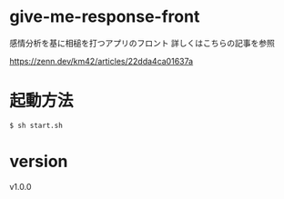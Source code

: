 # give-me-response-front
感情分析を基に相槌を打つアプリのフロント
詳しくはこちらの記事を参照

https://zenn.dev/km42/articles/22dda4ca01637a

# 起動方法

```
$ sh start.sh
```

# version
v1.0.0